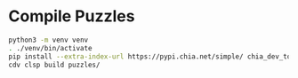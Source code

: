 # Compile Puzzles

```bash
python3 -m venv venv
. ./venv/bin/activate
pip install --extra-index-url https://pypi.chia.net/simple/ chia_dev_tools==1.2.6
cdv clsp build puzzles/
```
